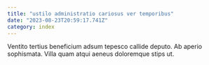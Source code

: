 ```yaml
---
title: "ustilo administratio cariosus ver temporibus"
date: "2023-08-23T20:59:17.741Z"
category: index
---
```

Ventito tertius beneficium adsum tepesco callide deputo. Ab aperio sophismata. Villa quam atqui aeneus doloremque stips ut.